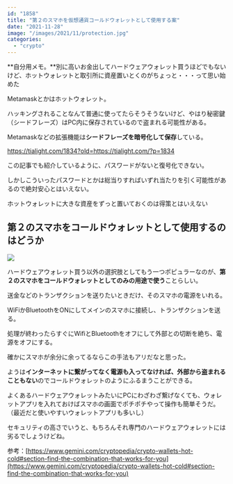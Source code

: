 ```yaml
---
id: "1858"
title: "第２のスマホを仮想通貨コールドウォレットとして使用する案"
date: "2021-11-28"
image: "/images/2021/11/protection.jpg"
categories: 
  - "crypto"
---
```


**自分用メモ。**別に高いお金出してハードウェアウォレット買うほどでもないけど、ホットウォレットと取引所に資産置いとくのがちょっと・・・って思い始めた

Metamaskとかはホットウォレット。

ハッキングされることなんて普通に使ってたらそうそうないけど、やはり秘密鍵（シードフレーズ）はPC内に保存されているので盗まれる可能性がある。

Metamaskなどの拡張機能は**シードフレーズを暗号化して保存**している。

https://tialight.com/1834?old=https://tialight.com/?p=1834

この記事でも紹介しているように、パスワードがないと復号化できない。

しかしこういったパスワードとかは総当りすればいずれ当たりを引く可能性があるので絶対安心とはいえない。

ホットウォレットに大きな資産をずっと置いておくのは得策とはいえない

## 第２のスマホをコールドウォレットとして使用するのはどうか

![](../../assets/images/2021/11/crypto_app_wallet_man.jpg)

ハードウェアウォレット買う以外の選択肢としてもう一つポピュラーなのが、**第２のスマホをコールドウォレットとしてのみの用途で使う**ことらしい。

送金などのトランザクションを送りたいときだけ、そのスマホの電源をいれる。

WiFiかBluetoothをONにしてメインのスマホに接続し、トランザクションを送る。

処理が終わったらすぐにWifiとBluetoothをオフにして外部との切断を絶ち、電源をオフにする。

確かにスマホが余分に余ってるならこの手法もアリだなと思った。

ようは**インターネットに繋がってなく電源も入ってなければ、外部から盗まれることもない**のでコールドウォレットのようにふるまうことができる。

よくあるハードウェアウォレットみたいにPCにわざわざ繋げなくても、ウォレットアプリを入れておけばスマホの画面でポチポチやって操作も簡単そうだ。（最近だと使いやすいウォレットアプリも多いし）

セキュリティの高さでいうと、もちろんそれ専門のハードウェアウォレットには劣るでしょうけどね。

参考：[https://www.gemini.com/cryptopedia/crypto-wallets-hot-cold#section-find-the-combination-that-works-for-you](https://www.gemini.com/cryptopedia/crypto-wallets-hot-cold#section-find-the-combination-that-works-for-you)
